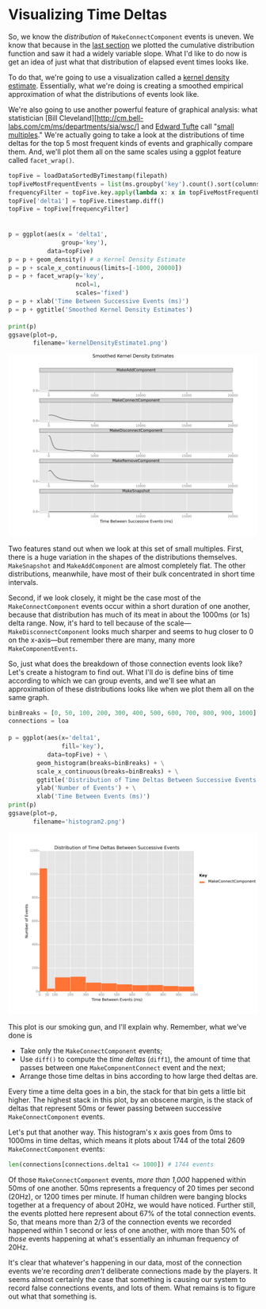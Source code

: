 # Visualizing Time Deltas

So, we know the *distribution* of `MakeConnectComponent` events is uneven. We know that because in the [last section](working_with_time_deltas.html) we plotted the cumulative distribution function and saw it had a widely variable slope. What I'd like to do now is get an idea of just what that distribution of elapsed event times looks like.

To do that, we're going to use a visualization called a [kernel density estimate](http://en.wikipedia.org/wiki/Kernel_density_estimate). Essentially, what we're doing is creating a smoothed empirical approximation of what the distributions of events look like.

We're also going to use another powerful feature of graphical analysis: what statistician [Bill Cleveland][http://cm.bell-labs.com/cm/ms/departments/sia/wsc/] and [Edward Tufte](http://www.amazon.com/The-Visual-Display-Quantitative-Information/dp/0961392142/ref=sr_1_1?ie=UTF8&qid=1401770677&sr=8-1&keywords=visual+display+of+quantitative+information) call "[small multiples](http://www.juiceanalytics.com/writing/better-know-visualization-small-multiples)." We're actually going to take a look at the distributions of time deltas for the top 5 most frequent kinds of events and graphically compare them. And, we'll plot them all on the same scales using a ggplot feature called `facet_wrap()`.

```python
topFive = loadDataSortedByTimestamp(filepath)
topFiveMostFrequentEvents = list(ms.groupby('key').count().sort(columns=['timestamp']).index)[-5:]
frequencyFilter = topFive.key.apply(lambda x: x in topFiveMostFrequentEvents)
topFive['delta1'] = topFive.timestamp.diff()
topFive = topFive[frequencyFilter]


p = ggplot(aes(x = 'delta1',
               group='key'),
           data=topFive)
p = p + geom_density() # a Kernel Density Estimate
p = p + scale_x_continuous(limits=[-1000, 20000])
p = p + facet_wrap(y='key',
                   ncol=1,
                   scales='fixed')
p = p + xlab('Time Between Successive Events (ms)')
p = p + ggtitle('Smoothed Kernel Density Estimates')

print(p)
ggsave(plot=p,
       filename='kernelDensityEstimate1.png')
```

![Small multiples of kernel density estimates](../assets/kernelDensityEstimate.png)

Two features stand out when we look at this set of small multiples. First, there is a huge variation in the shapes of the distributions themselves. `MakeSnapshot` and `MakeAddComponent` are almost completely flat. The other distributions, meanwhile, have most of their bulk concentrated in short time intervals. 

Second, if we look closely, it might be the case most of the `MakeConnectComponent` events occur within a short duration of one another, because that distribution has much of its meat in about the 1000ms (or 1s) delta range. Now, it's hard to tell because of the scale—`MakeDisconnectComponent` looks much sharper and seems to hug closer to 0 on the x-axis—but remember there are many, many more `MakeComponentEvents`.

So, just what does the breakdown of those connection events look like? Let's create a histogram to find out. What I'll do is define bins of time according to which we can group events, and we'll see what an approximation of these distributions looks like when we plot them all on the same graph.

```python
binBreaks = [0, 50, 100, 200, 300, 400, 500, 600, 700, 800, 900, 1000]
connections = loa

p = ggplot(aes(x='delta1',
               fill='key'),
           data=topFive) + \
        geom_histogram(breaks=binBreaks) + \
        scale_x_continuous(breaks=binBreaks) + \
        ggtitle('Distribution of Time Deltas Between Successive Events') + \
        ylab('Number of Events') + \
        xlab('Time Between Events (ms)')
print(p)
ggsave(plot=p, 
       filename='histogram2.png')
```

![histogram of time delta distributions](../assets/histogram2.png)

This plot is our smoking gun, and I'll explain why. Remember, what we've done is 

- Take only the `MakeConnectComponent` events;  
- Use `diff()` to compute the *time deltas* (`diff1`), the amount of time that passes between one `MakeComponentConnect` event and the next; 
- Arrange those time deltas in bins according to how large thed deltas are. 
 
Every time a time delta goes in a bin, the stack for that bin gets a little bit higher. The highest stack in this plot, by an obscene margin, is the stack of deltas that represent 50ms or fewer passing between successive `MakeConnectComponent` events.

Let's put that another way. This histogram's x axis goes from 0ms to 1000ms in time deltas, which means it plots about 1744 of the total 2609 `MakeConnectComponent` events:

```python
len(connections[connections.delta1 <= 1000]) # 1744 events
```

Of those `MakeConnectComponent` events, *more than 1,000* happened within 50ms of one another. 50ms represents a frequency of 20 times per second (20Hz), or 1200 times per minute. If human children were banging blocks together at a frequency of about 20Hz, we would have noticed. Further still, the events plotted here represent about 67% of the total connection events. So, that means more than 2/3 of the connection events we recorded happened within 1 second or less of one another, with more than 50% of *those* events happening at what's essentially an inhuman frequency of 20Hz.

It's clear that whatever's happening in our data, most of the connection events we're recording *aren't* deliberate connections made by the players. It seems almost certainly the case that something is causing our system to record false connections events, and lots of them. What remains is to figure out what that something is.